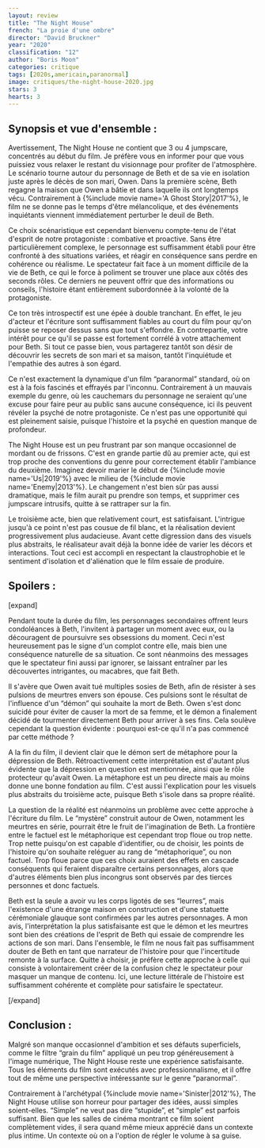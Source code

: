 ```yaml
---
layout: review
title: "The Night House"
french: "La proie d'une ombre"
director: "David Bruckner"
year: "2020"
classification: "12"
author: "Boris Moon"
categories: critique
tags: [2020s,americain,paranormal]
image: critiques/the-night-house-2020.jpg
stars: 3
hearts: 3
---
```


## Synopsis et vue d'ensemble :

Avertissement, The Night House ne contient que 3 ou 4 jumpscare, concentrés au début du film. Je préfère vous en informer pour que vous puissiez vous relaxer le restant du visionnage pour profiter de l'atmosphère. Le scénario tourne autour du personnage de Beth et de sa vie en isolation juste après le décès de son mari, Owen. Dans la première scène, Beth regagne la maison que Owen a bâtie et dans laquelle ils ont longtemps vécu. Contrairement à {%include movie name='A Ghost Story|2017'%}, le film ne se donne pas le temps d'être mélancolique, et des événements inquiétants viennent immédiatement perturber le deuil de Beth.

Ce choix scénaristique est cependant bienvenu compte-tenu de l'état d'esprit de notre protagoniste : combative et proactive. Sans être particulièrement complexe, le personnage est suffisamment établi pour être confronté à des situations variées, et réagir en conséquence sans perdre en cohérence ou réalisme. Le spectateur fait face à un moment difficile de la vie de Beth, ce qui le force à poliment se trouver une place aux côtés des seconds rôles. Ce derniers ne peuvent offrir que des informations ou conseils, l'histoire étant entièrement subordonnée à la volonté de la protagoniste.

Ce ton très introspectif est une épée à double tranchant. En effet, le jeu d'acteur et l'écriture sont suffisamment fiables au court du film pour qu'on puisse se reposer dessus sans que tout s'effondre. En contrepartie, votre intérêt pour ce qu'il se passe est fortement corrélé à votre attachement pour Beth. Si tout ce passe bien, vous partagerez tantôt son désir de découvrir les secrets de son mari et sa maison, tantôt l'inquiétude et l'empathie des autres à son égard.

Ce n'est exactement la dynamique d'un film “paranormal” standard, où on est à la fois fascinés et effrayés par l'inconnu. Contrairement à un mauvais exemple du genre, où les cauchemars du personnage ne seraient qu'une excuse pour faire peur au public sans aucune conséquence, ici ils peuvent révéler la psyché de notre protagoniste. Ce n'est pas une opportunité qui est pleinement saisie, puisque l'histoire et la psyché en question manque de profondeur.

The Night House est un peu frustrant par son manque occasionnel de mordant ou de frissons. C'est en grande partie dû au premier acte, qui est trop proche des conventions du genre pour correctement établir l'ambiance du deuxième. Imaginez devoir marier le début de {%include movie name='Us|2019'%} avec le milieu de {%include movie name='Enemy|2013'%}. Le changement n'est bien sûr pas aussi dramatique, mais le film aurait pu prendre son temps, et supprimer ces jumpscare intrusifs, quitte à se rattraper sur la fin.

Le troisième acte, bien que relativement court, est satisfaisant. L'intrigue jusqu'à ce point n'est pas cousue de fil blanc, et la réalisation devient progressivement plus audacieuse. Avant cette digression dans des visuels plus abstraits, le réalisateur avait déjà la bonne idée de varier les décors et interactions. Tout ceci est accompli en respectant la claustrophobie et le sentiment d'isolation et d'aliénation que le film essaie de produire.

## Spoilers :

[expand]

Pendant toute la durée du film, les personnages secondaires offrent leurs condoléances à Beth, l'invitent à partager un moment avec eux, ou la découragent de poursuivre ses obsessions du moment. Ceci n'est heureusement pas le signe d'un complot contre elle, mais bien une conséquence naturelle de sa situation. Ce sont néanmoins des messages que le spectateur fini aussi par ignorer, se laissant entraîner par les découvertes intrigantes, ou macabres, que fait Beth.

Il s'avère que Owen avait tué multiples sosies de Beth, afin de résister à ses pulsions de meurtres envers son épouse. Ces pulsions sont le résultat de l'influence d'un “démon” qui souhaite la mort de Beth. Owen s'est donc suicidé pour éviter de causer la mort de sa femme, et le démon a finalement décidé de tourmenter directement Beth pour arriver à ses fins. Cela soulève cependant la question évidente : pourquoi est-ce qu'il n'a pas commencé par cette méthode ?

A la fin du film, il devient clair que le démon sert de métaphore pour la dépression de Beth. Rétroactivement cette interprétation est d'autant plus évidente que la dépression en question est mentionnée, ainsi que le rôle protecteur qu'avait Owen. La métaphore est un peu directe mais au moins donne une bonne fondation au film. C'est aussi l'explication pour les visuels plus abstraits du troisième acte, puisque Beth s'isole dans sa propre réalité.

La question de la réalité est néanmoins un problème avec cette approche à l'écriture du film. Le “mystère” construit autour de Owen, notamment les meurtres en série, pourrait être le fruit de l'imagination de Beth. La frontière entre le factuel est le métaphorique est cependant trop floue ou trop nette. Trop nette puisqu'on est capable d'identifier, ou de choisir, les points de l'histoire qu'on souhaite reléguer au rang de “métaphorique”, ou non factuel. Trop floue parce que ces choix auraient des effets en cascade conséquents qui feraient disparaître certains personnages, alors que d'autres éléments bien plus incongrus sont observés par des tierces personnes et donc factuels.

Beth est la seule a avoir vu les corps ligotés de ses “leurres”, mais l'existence d'une étrange maison en construction et d'une statuette cérémoniale glauque sont confirmées par les autres personnages. A mon avis, l'interprétation la plus satisfaisante est que le démon et les meurtres sont bien des créations de l'esprit de Beth qui essaie de comprendre les actions de son mari. Dans l'ensemble, le film ne nous fait pas suffisamment douter de Beth en tant que narrateur de l'histoire pour que l'incertitude remonte à la surface. Quitte à choisir, je préfère cette approche à celle qui consiste à volontairement créer de la confusion chez le spectateur pour masquer un manque de contenu. Ici, une lecture littérale de l'histoire est suffisamment cohérente et complète pour satisfaire le spectateur.

[/expand]

## Conclusion :

Malgré son manque occasionnel d'ambition et ses défauts superficiels, comme le filtre “grain du film” appliqué un peu trop généreusement à l'image numérique, The Night House reste une expérience satisfaisante. Tous les éléments du film sont exécutés avec professionnalisme, et il offre tout de même une perspective intéressante sur le genre “paranormal”.

Contrairement à l'archétypal {%include movie name='Sinister|2012'%}, The Night House utilise son horreur pour partager des idées, aussi simples soient-elles. “Simple” ne veut pas dire “stupide”, et “simple” est parfois suffisant. Bien que les salles de cinéma montrant ce film soient complètement vides, il sera quand même mieux apprécié dans un contexte plus intime. Un contexte où on a l'option de régler le volume à sa guise.

